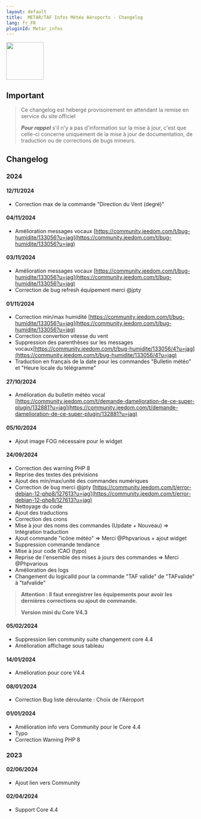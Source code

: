 ```yaml
---
layout: default
title:  METAR/TAF Infos Météo Aéroports - Changelog
lang: fr_FR
pluginId: Metar_infos
---
```


<img src="{{site.baseurl}}/plugin-Metar_infos/{{site.img}}/Metar_infos_icon.png" class="pluginLogo" width="100" />

## Important

> Ce changelog est hébergé provisoirement en attendant la remise en service du site officiel
>
> **_Pour rappel_** s'il n'y a pas d'information sur la mise à jour, c'est que celle-ci concerne uniquement de la mise à jour de documentation, de traduction ou de corrections de bugs mineurs.

## Changelog

### 2024

#### 12/11/2024

- Correction max de la commande "Direction du Vent (degré)"

#### 04/11/2024

- Amélioration messages vocaux [https://community.jeedom.com/t/bug-humidite/133056?u=jag](https://community.jeedom.com/t/bug-humidite/133056?u=jag)

#### 03/11/2024

- Amélioration messages vocaux [https://community.jeedom.com/t/bug-humidite/133056?u=jag](https://community.jeedom.com/t/bug-humidite/133056?u=jag)
- Correction de bug refresh équipement merci @jpty

#### 01/11/2024

- Correction min/max humidité [https://community.jeedom.com/t/bug-humidite/133056?u=jag](https://community.jeedom.com/t/bug-humidite/133056?u=jag)
- Correction convertion vitesse du vent
- Suppression des parenthèses sur les messages vocaux[https://community.jeedom.com/t/bug-humidite/133056/4?u=jag](https://community.jeedom.com/t/bug-humidite/133056/4?u=jag)
- Traduction en français de la date pour les commandes "Bulletin météo" et "Heure locale du télégramme"

#### 27/10/2024

- Amélioration du bulletin météo vocal [https://community.jeedom.com/t/demande-damelioration-de-ce-super-plugin/132881?u=jag](https://community.jeedom.com/t/demande-damelioration-de-ce-super-plugin/132881?u=jag)

#### 05/10/2024

- Ajout image FOG nécessaire pour le widget

#### 24/09/2024

- Correction des warning PHP 8
- Reprise des textes des prévisions
- Ajout des min/max/unité des commandes numériques
- Correction de bug merci @jpty [https://community.jeedom.com/t/error-debian-12-php8/127613?u=jag](https://community.jeedom.com/t/error-debian-12-php8/127613?u=jag)
- Nettoyage du code
- Ajout des traductions
- Correction des crons
- Mise à jour des noms des commandes (Update + Nouveau) => Intégration traduction
- Ajout commande "icône météo" => Merci @Phpvarious + ajout widget
- Suppression commande tendance
- Mise à jour code ICAO (typo)
- Reprise de l'ensemble des mises à jours des commandes => Merci @Phpvarious
- Amélioration des logs
- Changement du logicalId pour la commande "TAF valide" de "TAFvalide" à "tafvalide"

> **Attention : Il faut enregistrer les équipements pour avoir les dernières corrections ou ajout de commande.**
>
> **Version mini du Core V4.3**

#### 05/02/2024

- Suppression lien community suite changement core 4.4
- Amélioration affichage sous tableau

#### 14/01/2024

- Amélioration pour core V4.4

#### 08/01/2024

- Correction Bug liste déroulante : Choix de l'Aéroport

#### 01/01/2024

- Amélioration info vers Community pour le Core 4.4
- Typo
- Correction Warning PHP 8

### 2023

#### 02/06/2024

- Ajout lien vers Community

#### 02/04/2024

- Support Core 4.4